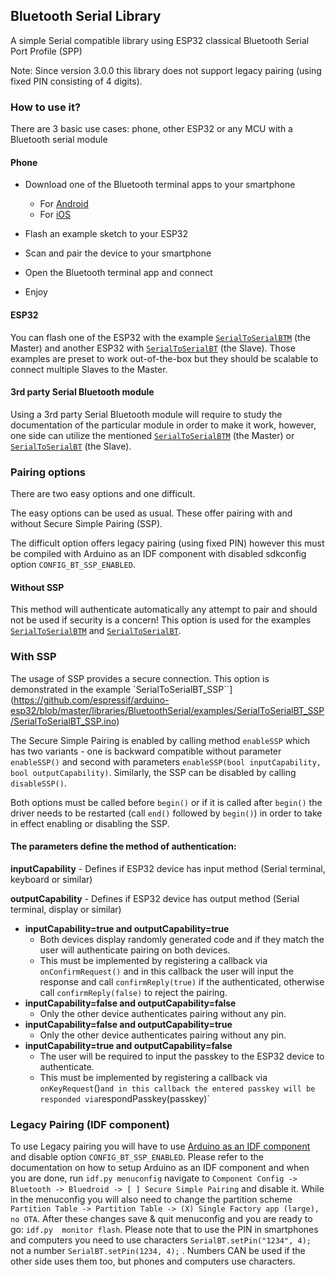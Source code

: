 ## Bluetooth Serial Library

A simple Serial compatible library using ESP32 classical Bluetooth Serial Port Profile (SPP)

Note: Since version 3.0.0 this library does not support legacy pairing (using fixed PIN consisting of 4 digits).

### How to use it?

There are 3 basic use cases: phone, other ESP32 or any MCU with a Bluetooth serial module

#### Phone

- Download one of the Bluetooth terminal apps to your smartphone

    - For [Android](https://play.google.com/store/apps/details?id=de.kai_morich.serial_bluetooth_terminal)
    - For [iOS](https://itunes.apple.com/us/app/hm10-bluetooth-serial-lite/id1030454675)

- Flash an example sketch to your ESP32

- Scan and pair the device to your smartphone

- Open the Bluetooth terminal app and connect

- Enjoy

#### ESP32

You can flash one of the ESP32 with the example [`SerialToSerialBTM`](https://github.com/espressif/arduino-esp32/blob/master/libraries/BluetoothSerial/examples/SerialToSerialBTM/SerialToSerialBTM.ino) (the Master) and another ESP32 with [`SerialToSerialBT`](https://github.com/espressif/arduino-esp32/blob/master/libraries/BluetoothSerial/examples/SerialToSerialBT/SerialToSerialBT.ino) (the Slave).
Those examples are preset to work out-of-the-box but they should be scalable to connect multiple Slaves to the Master.

#### 3rd party Serial Bluetooth module

Using a 3rd party Serial Bluetooth module will require to study the documentation of the particular module in order to make it work, however, one side can utilize the mentioned [`SerialToSerialBTM`](https://github.com/espressif/arduino-esp32/blob/master/libraries/BluetoothSerial/examples/SerialToSerialBTM/SerialToSerialBTM.ino) (the Master) or [`SerialToSerialBT`](https://github.com/espressif/arduino-esp32/blob/master/libraries/BluetoothSerial/examples/SerialToSerialBT/SerialToSerialBT.ino) (the Slave).

### Pairing options

There are two easy options and one difficult.

The easy options can be used as usual. These offer pairing with and without Secure Simple Pairing (SSP).

The difficult option offers legacy pairing (using fixed PIN) however this must be compiled with Arduino as an IDF component with disabled sdkconfig option `CONFIG_BT_SSP_ENABLED`.

#### Without SSP

This method will authenticate automatically any attempt to pair and should not be used if security is a concern! This option is used for the examples [`SerialToSerialBTM`](https://github.com/espressif/arduino-esp32/blob/master/libraries/BluetoothSerial/examples/SerialToSerialBTM/SerialToSerialBTM.ino) and [`SerialToSerialBT`](https://github.com/espressif/arduino-esp32/blob/master/libraries/BluetoothSerial/examples/SerialToSerialBT/SerialToSerialBT.ino).

### With SSP

The usage of SSP provides a secure connection. This option is demonstrated in the example `SerialToSerialBT_SSP``](https://github.com/espressif/arduino-esp32/blob/master/libraries/BluetoothSerial/examples/SerialToSerialBT_SSP/SerialToSerialBT_SSP.ino)

The Secure Simple Pairing is enabled by calling method `enableSSP` which has two variants - one is backward compatible without parameter `enableSSP()` and second with parameters `enableSSP(bool inputCapability, bool outputCapability)`. Similarly, the SSP can be disabled by calling `disableSSP()`.

Both options must be called before `begin()` or if it is called after `begin()` the driver needs to be restarted (call `end()` followed by `begin()`) in order to take in effect enabling or disabling the SSP.

#### The parameters define the method of authentication:

**inputCapability** - Defines if ESP32 device has input method (Serial terminal, keyboard or similar)

**outputCapability** - Defines if ESP32 device has output method (Serial terminal, display or similar)

* **inputCapability=true and outputCapability=true**
    * Both devices display randomly generated code and if they match the user will authenticate pairing on both devices.
    * This must be implemented by registering a callback via `onConfirmRequest()` and in this callback the user will input the response and call `confirmReply(true)` if the authenticated, otherwise call `confirmReply(false)` to reject the pairing.
* **inputCapability=false and outputCapability=false**
    * Only the other device authenticates pairing without any pin.
* **inputCapability=false and outputCapability=true**
    * Only the other device authenticates pairing without any pin.
* **inputCapability=true and outputCapability=false**
    * The user will be required to input the passkey to the ESP32 device to authenticate.
    * This must be implemented by registering a callback via `onKeyRequest`()` and in this callback the entered passkey will be responded via `respondPasskey(passkey)`

### Legacy Pairing (IDF component)

To use Legacy pairing you will have to use [Arduino as an IDF component](https://espressif-docs.readthedocs-hosted.com/projects/arduino-esp32/en/latest/esp-idf_component.html) and disable option `CONFIG_BT_SSP_ENABLED`.
Please refer to the documentation on how to setup Arduino as an IDF component and when you are done, run `idf.py menuconfig` navigate to `Component Config -> Bluetooth -> Bluedroid -> [ ] Secure Simple Pairing` and disable it.
While in the menuconfig you will also need to change the partition scheme `Partition Table -> Partition Table -> (X) Single Factory app (large), no OTA`.
After these changes save & quit menuconfig and you are ready to go: `idf.py  monitor flash`.
Please note that to use the PIN in smartphones and computers you need to use characters `SerialBT.setPin("1234", 4);` not a number `SerialBT.setPin(1234, 4);` . Numbers CAN be used if the other side uses them too, but phones and computers use characters.
